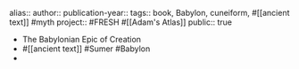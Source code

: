 alias::
author::
publication-year::
tags:: book, Babylon, cuneiform, #[[ancient text]] #myth 
project:: #FRESH #[[Adam's Atlas]] 
public:: true

- The Babylonian Epic of Creation
- #[[ancient text]] #Sumer #Babylon
-